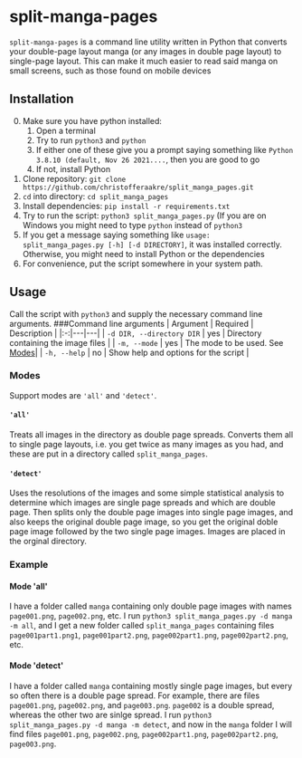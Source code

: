 # split-manga-pages
`split-manga-pages` is a command line utility written in Python that
converts your double-page layout manga (or any images in double page layout)
to single-page layout. This can make it much easier to read said manga on
small screens, such as those found on mobile devices

## Installation
0. Make sure you have python installed:
    1. Open a terminal
    2. Try to run `python3` and `python`
    3. If either one of these give you a prompt saying
    something like `Python 3.8.10 (default, Nov 26 2021....`,
    then you are good to go
    4. If not, install Python
1. Clone repository: `git clone https://github.com/christofferaakre/split_manga_pages.git`
2. `cd` into directory: `cd split_manga_pages`
3. Install dependencies: `pip install -r requirements.txt`
4. Try to run the script: `python3 split_manga_pages.py` (If you are
on Windows you might need to type `python` instead of `python3`
5. If you get a message saying something like `usage: split_manga_pages.py [-h] [-d DIRECTORY]`,
it was installed correctly. Otherwise, you might need to install Python
or the dependencies
6. For convenience, put the script somewhere in your system path.

## Usage
Call the script with `python3` and supply the necessary command line
arguments.
###Command line arguments
| Argument  |  Required | Description |
|:-:|---|---|
| `-d DIR, --directory DIR`  | yes |  Directory containing the image files |
| `-m, --mode`  | yes |  The mode to be used. See [Modes](#modes)|
| `-h, --help`  | no | Show help and options for the script |
### Modes
Support modes are `'all'` and `'detect'`.
#### `'all'`
Treats all images in the directory as double page spreads. Converts
them all to single page layouts, i.e. you get twice as many images as you had,
and these are put in a directory called `split_manga_pages`.
#### `'detect'`
Uses the resolutions of the images and some simple statistical analysis
to determine which images are single page spreads and which are double page. Then
splits only the double page images into single page images, and also keeps the
original double page image, so you get the original doble page image followed
by the two single page images. Images are placed in the orginal directory.

### Example
#### Mode 'all'
I have a folder called `manga` containing only double page images
with names `page001.png`, `page002.png`, etc.
I run `python3 split_manga_pages.py -d manga -m all`, and I get
a new folder called `split_manga_pages` containing files
`page001part1.png1`, `page001part2.png`, `page002part1.png`, `page002part2.png`, etc.

#### Mode 'detect'
I have a folder called `manga` containing mostly single page images,
but every so often there is a double page spread. For example,
there are files `page001.png`, `page002.png`, and `page003.png`.
`page002` is a double spread, whereas the other two are sinlge spread.
I run
`python3 split_manga_pages.py -d manga -m detect`, and now in the `manga` folder
I will find files
`page001.png`, `page002.png`, `page002part1.png`, `page002part2.png`, `page003.png`.
